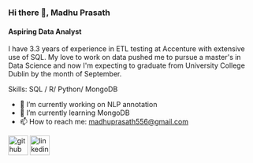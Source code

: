 ### Hi there 👋, Madhu Prasath
#### Aspiring Data Analyst

I have 3.3 years of experience in ETL testing at Accenture with extensive use of SQL. My love to work on data pushed me to pursue a master's in Data Science and now I'm expecting to graduate from University College Dublin by the month of September. 

Skills: SQL / R/ Python/ MongoDB

- 🔭 I’m currently working on NLP annotation 
- 🌱 I’m currently learning MongoDB 
- 📫 How to reach me: madhuprasath556@gmail.com 


[<img src='https://cdn.jsdelivr.net/npm/simple-icons@3.0.1/icons/github.svg' alt='github' height='40'>](https://github.com/madhu050596)  [<img src='https://cdn.jsdelivr.net/npm/simple-icons@3.0.1/icons/linkedin.svg' alt='linkedin' height='40'>](https://www.linkedin.com/in/Madhu/)  

